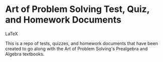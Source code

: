 # Art of Problem Solving Test, Quiz, and Homework Documents
LaTeX

This is a repo of tests, quizzes, and homework documents that have been created to go along with the Art of Problem Solving's Prealgebra and Algebra textbooks.
